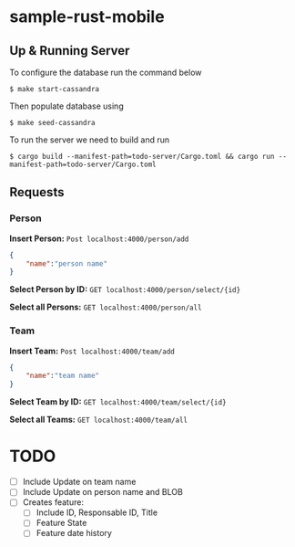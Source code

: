# sample-rust-mobile

## Up & Running Server

To configure the database run the command below
```
$ make start-cassandra
```

Then populate database using

```
$ make seed-cassandra
```

To run the server we need to build and run

```
$ cargo build --manifest-path=todo-server/Cargo.toml && cargo run --manifest-path=todo-server/Cargo.toml
```

## Requests

### Person
**Insert Person:** `Post localhost:4000/person/add`
```json
{
	"name":"person name"
}
```
**Select Person by ID:** `GET localhost:4000/person/select/{id}`

**Select all Persons:** `GET localhost:4000/person/all`

### Team
**Insert Team:** `Post localhost:4000/team/add`
```json
{
	"name":"team name"
}
```
**Select Team by ID:** `GET localhost:4000/team/select/{id}`

**Select all Teams:** `GET localhost:4000/team/all`

# TODO
- [ ] Include Update on team name
- [ ] Include Update on person name and BLOB
- [ ] Creates feature:
  - [ ] Include ID, Responsable ID, Title
  - [ ] Feature State
  - [ ] Feature date history
